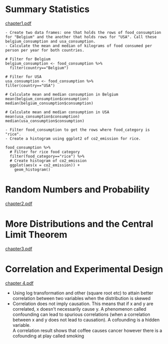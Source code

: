 # Summary Statistics 
[chapter1.pdf](https://github.com/theadewole/My_R_Note/files/14434412/chapter1.pdf)
```
- Create two data frames: one that holds the rows of food_consumption for "Belgium" and the another that holds rows for "USA". Call these belgium_consumption and usa_consumption.
- Calculate the mean and median of kilograms of food consumed per person per year for both countries.

# Filter for Belgium
belgium_consumption <- food_consumption %>%
  filter(country=="Belgium")

# Filter for USA
usa_consumption <- food_consumption %>%
filter(country=="USA")

# Calculate mean and median consumption in Belgium
mean(belgium_consumption$consumption)
median(belgium_consumption$consumption)

# Calculate mean and median consumption in USA
mean(usa_consumption$consumption)
median(usa_consumption$consumption)

- Filter food_consumption to get the rows where food_category is "rice".
- Create a histogram using ggplot2 of co2_emission for rice.

food_consumption %>%
  # Filter for rice food category
  filter(food_category=="rice") %>%
  # Create histogram of co2_emission
  ggplot(aes(x = co2_emission)) +
    geom_histogram()
```

# Random Numbers and Probability
[chapter2.pdf](https://github.com/theadewole/My_R_Note/files/14434528/chapter2.pdf)

# More Distributions and the Central Limit Theorem
[chapter3.pdf](https://github.com/theadewole/My_R_Note/files/14435703/chapter3.pdf)

# Correlation and Experimental Design

[chapter 4.pdf](https://github.com/theadewole/My_R_Note/files/14445160/chapter.4.pdf) <br>
- Using log transformation and other (square root etc) to attain better correlation between two variables when the distribution is skewed
- Correlation does not imply causation. This means that if x and y are correlated, x doesn't necessarily cause y.
A phenomenon called confounding can lead to spurious correlations (when a correlation between x and y does not lead to causation). A cofounding is a hidden variable. <br>
A correlation result shows that coffee causes cancer however there is a cofounding at play called smoking
